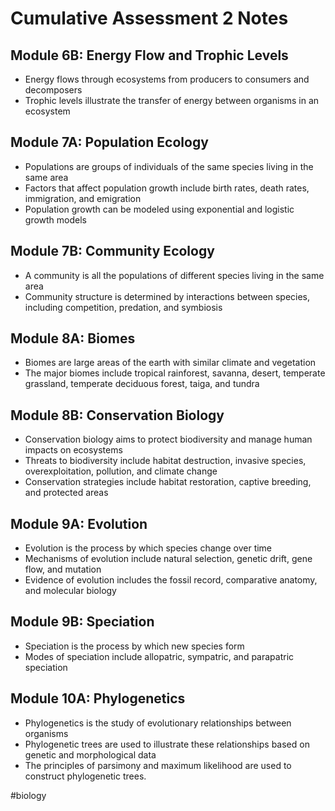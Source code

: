 # Cumulative Assessment 2 Notes
## Module 6B: Energy Flow and Trophic Levels
* Energy flows through ecosystems from producers to consumers and decomposers
* Trophic levels illustrate the transfer of energy between organisms in an ecosystem

## Module 7A: Population Ecology
* Populations are groups of individuals of the same species living in the same area
* Factors that affect population growth include birth rates, death rates, immigration, and emigration
* Population growth can be modeled using exponential and logistic growth models

## Module 7B: Community Ecology
* A community is all the populations of different species living in the same area
* Community structure is determined by interactions between species, including competition, predation, and symbiosis

## Module 8A: Biomes
* Biomes are large areas of the earth with similar climate and vegetation
* The major biomes include tropical rainforest, savanna, desert, temperate grassland, temperate deciduous forest, taiga, and tundra


## Module 8B: Conservation Biology
* Conservation biology aims to protect biodiversity and manage human impacts on ecosystems
* Threats to biodiversity include habitat destruction, invasive species, overexploitation, pollution, and climate change
* Conservation strategies include habitat restoration, captive breeding, and protected areas

## Module 9A: Evolution
* Evolution is the process by which species change over time
* Mechanisms of evolution include natural selection, genetic drift, gene flow, and mutation
* Evidence of evolution includes the fossil record, comparative anatomy, and molecular biology

## Module 9B: Speciation
* Speciation is the process by which new species form
* Modes of speciation include allopatric, sympatric, and parapatric speciation

## Module 10A: Phylogenetics
* Phylogenetics is the study of evolutionary relationships between organisms
* Phylogenetic trees are used to illustrate these relationships based on genetic and morphological data
* The principles of parsimony and maximum likelihood are used to construct phylogenetic trees.

#biology

